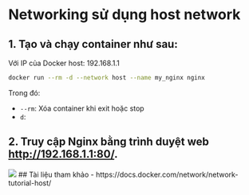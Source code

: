 # Networking sử dụng host network

## 1. Tạo và chạy container như sau: 
Với IP của Docker host: 192.168.1.1
```sh
docker run --rm -d --network host --name my_nginx nginx
```
Trong đó:
 - `--rm`: Xóa container khi exit hoặc stop
 - `d`: 
## 2. Truy cập Nginx bằng trình duyệt web http://192.168.1.1:80/.
<img src=https://i.imgur.com/ApE3ZRw.png>
## Tài liệu tham khảo
- https://docs.docker.com/network/network-tutorial-host/
